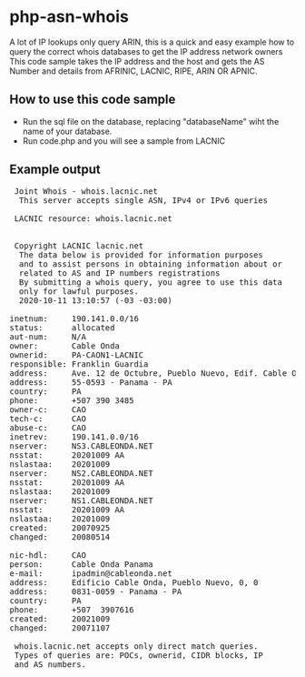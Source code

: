 # php-asn-whois
A lot of IP lookups only query ARIN, this is a quick and easy example how to query the correct whois databases to get the IP address network owners
This code sample  takes the IP address and the host and gets the AS Number and details from AFRINIC, LACNIC, RIPE, ARIN OR APNIC.
## How to use this code sample
 - Run the sql file on the database, replacing "databaseName" wiht the name of your database. 
 - Run code.php and you will see a sample from LACNIC
## Example output 

<pre> Joint Whois - whois.lacnic.net
  This server accepts single ASN, IPv4 or IPv6 queries

 LACNIC resource: whois.lacnic.net


 Copyright LACNIC lacnic.net
  The data below is provided for information purposes
  and to assist persons in obtaining information about or
  related to AS and IP numbers registrations
  By submitting a whois query, you agree to use this data
  only for lawful purposes.
  2020-10-11 13:10:57 (-03 -03:00)

inetnum:     190.141.0.0/16
status:      allocated
aut-num:     N/A
owner:       Cable Onda
ownerid:     PA-CAON1-LACNIC
responsible: Franklin Guardia
address:     Ave. 12 de Octubre, Pueblo Nuevo, Edif. Cable Onda, 0593, 
address:     55-0593 - Panama - PA
country:     PA
phone:       +507 390 3485
owner-c:     CAO
tech-c:      CAO
abuse-c:     CAO
inetrev:     190.141.0.0/16
nserver:     NS3.CABLEONDA.NET
nsstat:      20201009 AA
nslastaa:    20201009
nserver:     NS2.CABLEONDA.NET
nsstat:      20201009 AA
nslastaa:    20201009
nserver:     NS1.CABLEONDA.NET
nsstat:      20201009 AA
nslastaa:    20201009
created:     20070925
changed:     20080514

nic-hdl:     CAO
person:      Cable Onda Panama
e-mail:      ipadmin@cableonda.net
address:     Edificio Cable Onda, Pueblo Nuevo, 0, 0
address:     0831-0059 - Panama - PA
country:     PA
phone:       +507  3907616
created:     20021009
changed:     20071107

 whois.lacnic.net accepts only direct match queries.
 Types of queries are: POCs, ownerid, CIDR blocks, IP
 and AS numbers.</pre>
